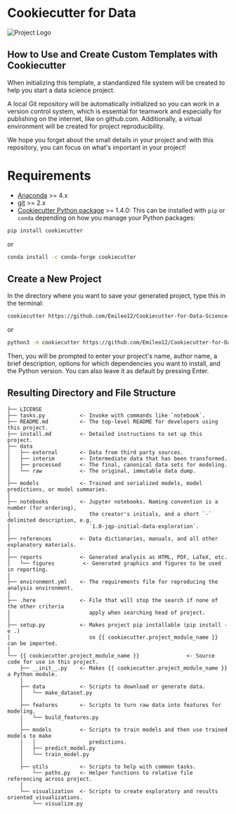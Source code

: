 
# Cookiecutter for Data
![Project Logo](https://repository-images.githubusercontent.com/11407242/86598c80-80ab-11ea-95a2-df46cca01e67)

## How to Use and Create Custom Templates with Cookiecutter

When initializing this template, a standardized file system will be created to help you start a data science project.

A local Git repository will be automatically initialized so you can work in a version control system, which is essential for teamwork and especially for publishing on the internet, like on github.com.
Additionally, a virtual environment will be created for project reproducibility.

We hope you forget about the small details in your project and with this repository, you can focus on what's important in your project!

# Requirements

- [Anaconda](https://www.anaconda.com/download/) >= 4.x
- [git](https://git-scm.com/) >= 2.x
- [Cookiecutter Python package](http://cookiecutter.readthedocs.org/en/latest/installation.html) >= 1.4.0:
    This can be installed with `pip` or `conda` depending on how you manage your Python packages:

```bash
pip install cookiecutter
```

or

```bash
conda install -c conda-forge cookiecutter
```

## Create a New Project

In the directory where you want to save your generated project, type this in the terminal:

```bash
cookiecutter https://github.com/Emileo12/Cookiecutter-for-Data-Science-ES
```
or
```bash
python3 -m cookiecutter https://github.com/Emileo12/Cookiecutter-for-Data-Science-ES
```

Then, you will be prompted to enter your project's name, author name, a brief description, options for which dependencies you want to install, and the Python version. You can also leave it as default by pressing Enter.

## Resulting Directory and File Structure

    ├── LICENSE
    ├── tasks.py           <- Invoke with commands like `notebook`.
    ├── README.md          <- The top-level README for developers using this project.
    ├── install.md         <- Detailed instructions to set up this project.
    ├── data
    │   ├── external       <- Data from third party sources.
    │   ├── interim        <- Intermediate data that has been transformed.
    │   ├── processed      <- The final, canonical data sets for modeling.
    │   └── raw            <- The original, immutable data dump.
    │
    ├── models             <- Trained and serialized models, model predictions, or model summaries.
    │
    ├── notebooks          <- Jupyter notebooks. Naming convention is a number (for ordering),
    │                         the creator's initials, and a short `-` delimited description, e.g.
    │                         `1.0-jqp-initial-data-exploration`.
    │
    ├── references         <- Data dictionaries, manuals, and all other explanatory materials.
    │
    ├── reports            <- Generated analysis as HTML, PDF, LaTeX, etc.
    │   └── figures         <- Generated graphics and figures to be used in reporting.
    │
    ├── environment.yml    <- The requirements file for reproducing the analysis environment.
    │
    ├── .here              <- File that will stop the search if none of the other criteria
    │                         apply when searching head of project.
    │
    ├── setup.py           <- Makes project pip installable (pip install -e .)
    │                         so {{ cookiecutter.project_module_name }} can be imported.
    │
    └── {{ cookiecutter.project_module_name }}               <- Source code for use in this project.
        ├── __init__.py    <- Makes {{ cookiecutter.project_module_name }} a Python module.
        │
        ├── data           <- Scripts to download or generate data.
        │   └── make_dataset.py
        │
        ├── features       <- Scripts to turn raw data into features for modeling.
        │   └── build_features.py
        │
        ├── models         <- Scripts to train models and then use trained models to make
        │   │                 predictions.
        │   ├── predict_model.py
        │   └── train_model.py
        │
        ├── utils          <- Scripts to help with common tasks.
            └── paths.py   <- Helper functions to relative file referencing across project.
        │
        └── visualization  <- Scripts to create exploratory and results oriented visualizations.
            └── visualize.py
